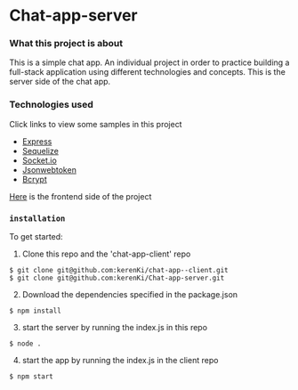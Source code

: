 # Chat-app-server

### What this project is about

This is a simple chat app.
An individual project in order to practice building a full-stack application using different technologies and concepts.
This is the server side of the chat app.


### Technologies used

Click links to view some samples in this project 
* [Express](https://github.com/kerenKi/Chat-app-server/blob/master/src/users/routes.js)
* [Sequelize](https://github.com/kerenKi/Chat-app-server/blob/master/src/users/model.js)
* [Socket.io](https://github.com/kerenKi/Chat-app-server/blob/master/index.js)
* [Jsonwebtoken](https://github.com/kerenKi/Chat-app-server/blob/master/src/auth/jwt.js)
* [Bcrypt](https://github.com/kerenKi/Chat-app-server/blob/master/src/auth/routes.js)


[Here](https://github.com/kerenKi/chat-app--client) is the frontend side of the project

### `installation`

To get started:

1. Clone this repo and the 'chat-app-client' repo
```
$ git clone git@github.com:kerenKi/chat-app--client.git
$ git clone git@github.com:kerenKi/Chat-app-server.git

```
2. Download the dependencies specified in the package.json
```
$ npm install
```
3. start the server by running the index.js in this repo
```
$ node .
```
4. start the app  by running the index.js in the client repo
```
$ npm start
```
